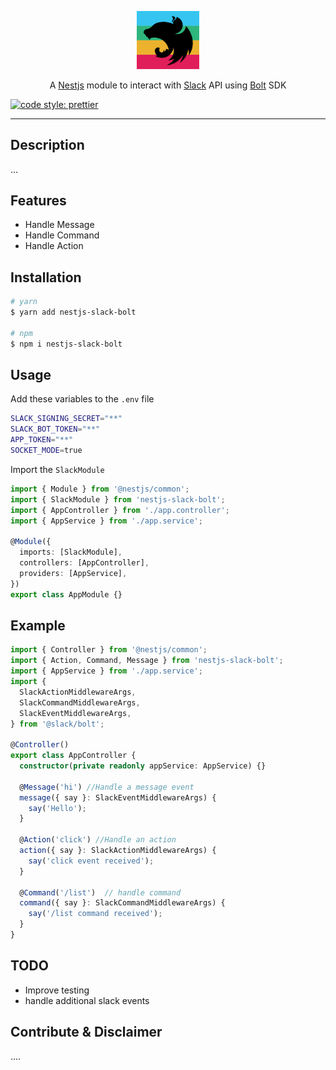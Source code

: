 <p align="center">
  <a href="https://github.com/bamada/nest-slack-bolt" target="blank"><img src="logo.svg" width="100" alt="Nestjs Slack Bolt" /></a>
</p>

[circleci-image]: https://img.shields.io/circleci/build/github/nestjs/nest/master?token=abc123def456
[circleci-url]: https://circleci.com/gh/nestjs/nest

<p align="center">A <a href="http://nestjs.com/" target="blank">Nestjs</a> module to interact with <a href="http://nodejs.org" target="_blank">Slack</a> API using <a href="https://api.slack.com/bolt">Bolt</a> SDK</p>


[![code style: prettier](https://img.shields.io/badge/code_style-prettier-ff69b4.svg?style=flat-square)](https://github.com/prettier/prettier)

---
## Description
...

## Features
- Handle Message
- Handle Command
- Handle Action

## Installation

```bash
# yarn
$ yarn add nestjs-slack-bolt

# npm
$ npm i nestjs-slack-bolt
```

## Usage
Add these variables to the `.env` file
```bash
SLACK_SIGNING_SECRET="**"
SLACK_BOT_TOKEN="**"
APP_TOKEN="**"
SOCKET_MODE=true
```

Import the `SlackModule`
```typescript
import { Module } from '@nestjs/common';
import { SlackModule } from 'nestjs-slack-bolt';
import { AppController } from './app.controller';
import { AppService } from './app.service';

@Module({
  imports: [SlackModule],
  controllers: [AppController],
  providers: [AppService],
})
export class AppModule {}
```
## Example

```typescript
import { Controller } from '@nestjs/common';
import { Action, Command, Message } from 'nestjs-slack-bolt';
import { AppService } from './app.service';
import {
  SlackActionMiddlewareArgs,
  SlackCommandMiddlewareArgs,
  SlackEventMiddlewareArgs,
} from '@slack/bolt';

@Controller()
export class AppController {
  constructor(private readonly appService: AppService) {}

  @Message('hi') //Handle a message event
  message({ say }: SlackEventMiddlewareArgs) {
    say('Hello');
  }

  @Action('click') //Handle an action
  action({ say }: SlackActionMiddlewareArgs) {
    say('click event received');
  }

  @Command('/list')  // handle command
  command({ say }: SlackCommandMiddlewareArgs) {
    say('/list command received');
  }
}

```

## TODO
- Improve testing
- handle additional slack events

## Contribute & Disclaimer
....